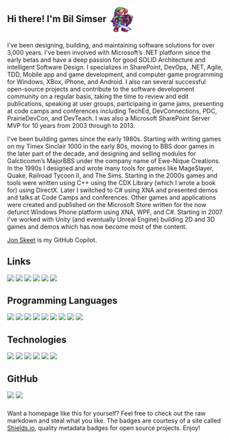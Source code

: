 ## Hi there! I'm Bil Simser <img align="center" alt="Link" height="65" width="65" src="https://github.com/bsimser/bsimser/blob/main/github.gif">

I've been designing, building, and maintaining software solutions for over 3,000 years. I've been involved with Microsoft’s .NET platform since the early betas and have a deep passion for good SOLID Architecture and intelligent Software Design. I specializes in SharePoint, DevOps, .NET, Agile, TDD, Mobile app and game development, and computer game programming for Windows, XBox, iPhone, and Android. I also ran several successful open-source projects and contribute to the software development community on a regular basis, taking the time to review and edit publications, speaking at user groups, participaing in game jams, presenting at code camps and conferences including TechEd, DevConnections, PDC, PrairieDevCon, and DevTeach. I was also a Microsoft SharePoint Server MVP for 10 years from 2003 through to 2013. 

I've been building games since the early 1980s. Starting with writing games on my Timex Sinclair 1000 in the early 80s, moving to BBS door games in the later part of the decade, and designing and selling modules for Galcticomm’s MajorBBS under the company name of Ewe-Nique Creations. In the 1990s I designed and wrote many tools for games like MageSlayer, Quake, Railroad Tycoon II, and The Sims. Starting in the 2000s games and tools were written using C++ using the CDX Library (which I wrote a book for) using DirectX. Later I switched to C# using XNA and presented demos and talks at Code Camps and conferences. Other games and applications were created and published on the Microsoft Store written for the now defunct Windows Phone platform using XNA, WPF, and C#. Starting in 2007 I've worked with Unity (and eventually Unreal Engine) building 2D and 3D games and demos which has now become most of the content.

<a href="https://github.com/jskeet">Jon Skeet</a> is my GitHub Copilot.

## Links

<div>
   <a href="https://twitter.com/bsimser"><img src="https://img.shields.io/twitter/follow/bsimser?style=for-the-badge&logo=twitter&logoColor=white" target="_blank"></a>
   <a href="https://www.twitch.tv/occularmalice"><img src="https://img.shields.io/twitch/status/occularmalice?style=for-the-badge&logo=twitch&logoColor=white" target="_blank"></a>
   <a href="https://www.linkedin.com/in/bsimser" target="_blank"><img src="https://img.shields.io/badge/-LinkedIn-%230077B5?style=for-the-badge&logo=linkedin&logoColor=white" target="_blank"></a>
   <a href="https://www.youtube.com/bsimser" target="_blank"><img src="https://img.shields.io/badge/-Youtube-%23333?style=for-the-badge&logo=youtube&logoColor=white" target="_blank"></a>
   <a href="https://www.simstools.com" target="_blank"><img src="https://img.shields.io/badge/simstools.com-blue.svg?style=for-the-badge&logo=wordpress" target="_blank"></a>
   <a href="https://www.facebook.com/bsimser" target="_blank"><img src="https://img.shields.io/badge/facebook-blue.svg?style=for-the-badge&logo=facebook&logoColor=white" target="_blank"></a>
</div>

## Programming Languages

<div>
   <img src="https://img.shields.io/badge/c%23-blue.svg?&style=for-the-badge&logo=c-sharp&logoColor=white">
   <img src="https://img.shields.io/badge/c++-%23239120.svg?&style=for-the-badge&logo=cplusplus&logoColor=white">
   <img src="https://img.shields.io/badge/python-%2314354C.svg?&style=for-the-badge&logo=python&logoColor=white">
   <img src="https://img.shields.io/badge/php-%238892BF.svg?&style=for-the-badge&logo=php&logoColor=white">
   <img src="https://img.shields.io/badge/ruby-%23CC342D.svg?&style=for-the-badge&logo=ruby&logoColor=white">
   <img src="https://img.shields.io/badge/node.js-%2343853D.svg?&style=for-the-badge&logo=node.js&logoColor=white">
   <img src="https://img.shields.io/badge/typescript-%23235a97.svg?&style=for-the-badge&logo=typescript&logoColor=white">
   <img src="https://img.shields.io/badge/css-purple.svg?&style=for-the-badge&logo=css3&logoColor=white">
   <img src="https://img.shields.io/badge/powershell-blue.svg?&style=for-the-badge&logo=powershell&logoColor=white">
</div>

## Technologies

<div>
   <img src="https://img.shields.io/badge/unity-grey.svg?&style=for-the-badge&logo=unity&logoColor=white">
   <img src="https://img.shields.io/badge/unreal-blue.svg?&style=for-the-badge&logo=unrealengine&logoColor=white">
   <img src="https://img.shields.io/badge/visual%20studio-%238661c5.svg?&style=for-the-badge&logo=visualstudio">
   <img src="https://img.shields.io/badge/raspberry%20pi-red.svg?&style=for-the-badge&logo=raspberrypi">   
   <img src="https://img.shields.io/badge/azure-blue.svg?&style=for-the-badge&logo=microsoftazure&logoColor=white">
   <img src="https://img.shields.io/badge/jetbrains%20rider-blue.svg?&style=for-the-badge&logo=jetbrains">
</div>

## GitHub

![](https://github-readme-stats.vercel.app/api?username=bsimser&show_icons=true&count_private=true&include_all_commits=true)
![](https://github-readme-stats.vercel.app/api/top-langs/?username=bsimser&layout=compact)

###

Want a homepage like this for yourself? Feel free to check out the raw markdown and steal what you like. The badges are courtesy of a site called [Shields.io](https://shields.io/), quality metadata badges for open source projects. Enjoy!
